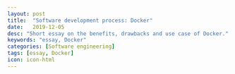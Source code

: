 ```yaml
---
layout: post
title:  "Software development process: Docker"
date:   2019-12-05
desc: "Short essay on the benefits, drawbacks and use case of Docker."
keywords: "essay, Docker"
categories: [Software engineering]
tags: [essay, Docker]
icon: icon-html
---
```


<object data="/homepage/static/assets/pdf/docker.pdf" width="100%" height="1800" type='application/pdf'>

